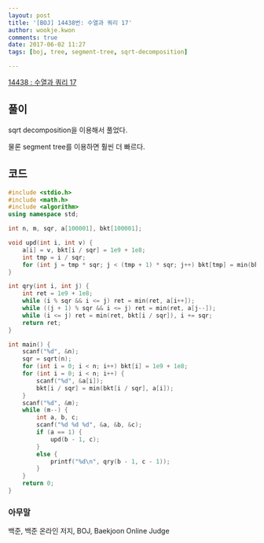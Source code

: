 ```yaml
---
layout: post
title: '[BOJ] 14438번: 수열과 쿼리 17'
author: wookje.kwon
comments: true
date: 2017-06-02 11:27
tags: [boj, tree, segment-tree, sqrt-decomposition]

---
```


[14438 : 수열과 쿼리 17](https://www.acmicpc.net/problem/14438)

## 풀이

sqrt decomposition을 이용해서 풀었다.

물론 segment tree를 이용하면 훨씬 더 빠르다.

## 코드

```cpp
#include <stdio.h>
#include <math.h>
#include <algorithm>
using namespace std;

int n, m, sqr, a[100001], bkt[100001];

void upd(int i, int v) {
	a[i] = v, bkt[i / sqr] = 1e9 + 1e8;
	int tmp = i / sqr;
	for (int j = tmp * sqr; j < (tmp + 1) * sqr; j++) bkt[tmp] = min(bkt[tmp], a[j]);
}

int qry(int i, int j) {
	int ret = 1e9 + 1e8;
	while (i % sqr && i <= j) ret = min(ret, a[i++]);
	while ((j + 1) % sqr && i <= j) ret = min(ret, a[j--]);
	while (i <= j) ret = min(ret, bkt[i / sqr]), i += sqr;
	return ret;
}

int main() {
	scanf("%d", &n);
	sqr = sqrt(n);
	for (int i = 0; i < n; i++) bkt[i] = 1e9 + 1e8;
	for (int i = 0; i < n; i++) {
		scanf("%d", &a[i]);
		bkt[i / sqr] = min(bkt[i / sqr], a[i]);
	}
	scanf("%d", &m);
	while (m--) {
		int a, b, c;
		scanf("%d %d %d", &a, &b, &c);
		if (a == 1) {
			upd(b - 1, c);
		}
		else {
			printf("%d\n", qry(b - 1, c - 1));
		}
	}
	return 0;
}
```

### 아무말  
백준, 백준 온라인 저지, BOJ, Baekjoon Online Judge